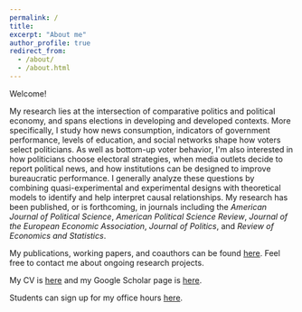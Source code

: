 ```yaml
---
permalink: /
title: 
excerpt: "About me"
author_profile: true
redirect_from: 
  - /about/
  - /about.html
---
```


Welcome!

My research lies at the intersection of comparative politics and political economy, and spans elections in developing and developed contexts. More specifically, I study how news consumption, indicators of government performance, levels of education, and social networks shape how voters select politicians. As well as bottom-up voter behavior, I'm also interested in how politicians choose electoral strategies, when media outlets decide to report political news, and how institutions can be designed to improve bureaucratic performance. I generally analyze these questions by combining quasi-experimental and experimental designs with theoretical models to identify and help interpret causal relationships. My research has been published, or is forthcoming, in journals including the <i>American Journal of Political Science</i>, <i>American Political Science Review</i>, <i>Journal of the European Economic Association</i>, <i>Journal of Politics</i>, and <i>Review of Economics and Statistics</i>.

My publications, working papers, and coauthors can be found [here](https://john-l-marshall.github.io/publications). Feel free to contact me about ongoing research projects. 

My CV is [here](https://www.dropbox.com/scl/fi/cj3vpv4k9as5wph1t4lu7/CV.pdf?rlkey=qq0i7f3u2actz6ysq8xwvvgmc&st=lvhjh2ws&dl=0) and my Google Scholar page is [here](https://www.wejoinin.com/jm4401).

Students can sign up for my office hours [here](https://scholar.google.com/citations?user=F2EwrhcAAAAJ&hl=en).
